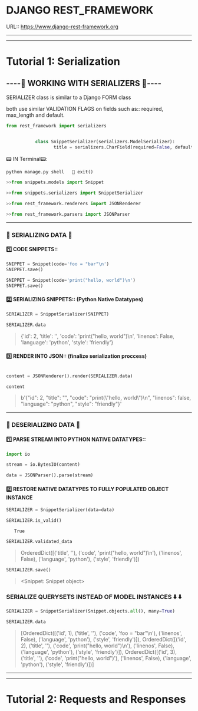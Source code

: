 # DJANGO REST_FRAMEWORK
URL::  https://www.django-rest-framework.org

---
---
# Tutorial 1: Serialization

   ## ----🍄  WORKING WITH SERIALIZERS  🍄----
SERIALIZER class is similar to a Django FORM class 

both use similar VALIDATION FLAGS on fields such as::
         required, max_length and default.   
 ```python 
 from rest_framework import serializers
 
 
            class SnippetSerializer(serializers.ModelSerializer):
                   title = serializers.CharField(required=False, default='friendly', max_length=100)
 ```
 
📟 IN Terminal📟: 
```python
python manage.py shell   🪬 exit()

>>from snippets.models import Snippet

>>from snippets.serializers import SnippetSerializer

>>from rest_framework.renderers import JSONRenderer

>>from rest_framework.parsers import JSONParser
```

---
###                🩻 SERIALIZING DATA 🩻

#### 1️⃣ CODE SNIPPETS::
```python
SNIPPET = Snippet(code='foo = "bar"\n')
SNIPPET.save()

SNIPPET = Snippet(code='print("hello, world")\n')
SNIPPET.save()
```
#### 2️⃣ SERIALIZING SNIPPETS:: (Python Native Datatypes)
```python
SERIALIZER = SnippetSerializer(SNIPPET)

SERIALIZER.data 
```
>{'id': 2, 'title': '', 'code': 'print("hello, world")\n', 'linenos': False, 'language': 'python', 'style': 'friendly'}

#### 3️⃣ RENDER INTO JSON:: (finalize serialization proccess)
```python

content = JSONRenderer().render(SERIALIZER.data)

content 
```
>b'{"id": 2, "title": "", "code": "print(\\"hello, world\\")\\n", "linenos": false, "language": "python", "style": "friendly"}'

---
###              🩻  DESERIALIZING DATA 🩻

#### 1️⃣ PARSE STREAM INTO PYTHON NATIVE DATATYPES::
```python
import io

stream = io.BytesIO(content)

data = JSONParser().parse(stream)
```
#### 2️⃣ RESTORE NATIVE DATATYPES TO FULLY POPULATED OBJECT INSTANCE 
```python
SERIALIZER = SnippetSerializer(data=data)

SERIALIZER.is_valid()
```
       True
```python                 
SERIALIZER.validated_data
```
>OrderedDict([('title', ''), ('code', 'print("hello, world")\n'), ('linenos', False), ('language', 'python'), ('style', 'friendly')])
```python
SERIALIZER.save()
```
> <Snippet: Snippet object>

###      SERIALIZE QUERYSETS INSTEAD OF MODEL INSTANCES       ⬇️ ⬇️
```python
SERIALIZER = SnippetSerializer(Snippet.objects.all(), many=True)

SERIALIZER.data
```
>[OrderedDict([('id', 1), ('title', ''), ('code', 'foo = "bar"\n'), ('linenos', False), ('language', 'python'), ('style', 'friendly')]), OrderedDict([('id', 2), ('title', ''), ('code', 'print("hello, world")\n'), ('linenos', False), ('language', 'python'), ('style', 'friendly')]), OrderedDict([('id', 3), ('title', ''), ('code', 'print("hello, world")'), ('linenos', False), ('language', 'python'), ('style', 'friendly')])]

---
---
# Tutorial 2: Requests and Responses
